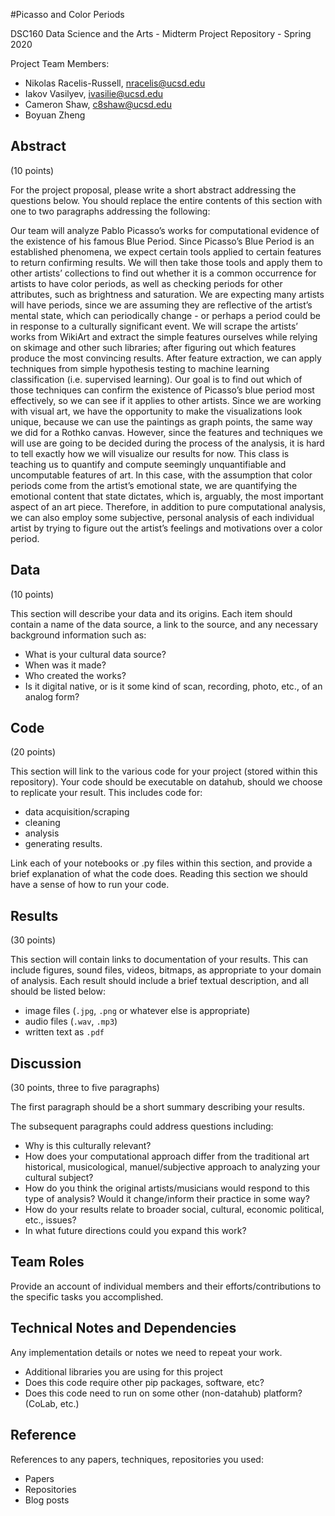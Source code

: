 #Picasso and Color Periods

DSC160 Data Science and the Arts - Midterm Project Repository - Spring 2020

Project Team Members: 
- Nikolas Racelis-Russell, nracelis@ucsd.edu
- Iakov Vasilyev, ivasilie@ucsd.edu
- Cameron Shaw, c8shaw@ucsd.edu
- Boyuan Zheng

## Abstract

(10 points) 

For the project proposal, please write a short abstract addressing the questions below. You should replace the entire contents of this section with one to two paragraphs addressing the following:

Our team will analyze Pablo Picasso’s works for computational evidence of the existence of his famous Blue Period. Since Picasso’s Blue Period is an established phenomena, we expect certain tools applied to certain features to return confirming results. We will then take those tools and apply them to other artists’ collections to find out whether it is a common occurrence for artists to have color periods, as well as checking periods for other attributes, such as brightness and saturation. We are expecting many artists will have periods, since we are assuming they are reflective of the artist’s mental state, which can periodically change - or perhaps a period could be in response to a culturally significant event.
We will scrape the artists’ works from WikiArt and extract the simple features ourselves while relying on skimage and other such libraries; after figuring out which features produce the most convincing results. After feature extraction, we can apply techniques from simple hypothesis testing to machine learning classification (i.e. supervised learning). Our goal is to find out which of those techniques can confirm the existence of Picasso’s blue period most effectively, so we can see if it applies to other artists. Since we are working with visual art, we have the opportunity to make the visualizations look unique, because we can use the paintings as graph points, the same way we did for a Rothko canvas. However, since the features and techniques we will use are going to be decided during the process of the analysis, it is hard to tell exactly how we will visualize our results for now. This class is teaching us to quantify and compute seemingly unquantifiable and uncomputable features of art. In this case, with the assumption that color periods come from the artist’s emotional state, we are quantifying the emotional content that state dictates, which is, arguably, the most important aspect of an art piece. Therefore, in addition to pure computational analysis, we can also employ some subjective, personal analysis of each individual artist by trying to figure out the artist’s feelings and motivations over a color period.

## Data

(10 points) 

This section will describe your data and its origins. Each item should contain a name of the data source, a link to the source, and any necessary background information such as:
- What is your cultural data source? 
- When was it made? 
- Who created the works? 
- Is it digital native, or is it some kind of scan, recording, photo, etc., of an analog form? 

## Code

(20 points)

This section will link to the various code for your project (stored within this repository). Your code should be executable on datahub, should we choose to replicate your result. This includes code for: 

- data acquisition/scraping
- cleaning
- analysis
- generating results. 

Link each of your notebooks or .py files within this section, and provide a brief explanation of what the code does. Reading this section we should have a sense of how to run your code.

## Results

(30 points) 

This section will contain links to documentation of your results. This can include figures, sound files, videos, bitmaps, as appropriate to your domain of analysis. Each result should include a brief textual description, and all should be listed below: 

- image files (`.jpg`, `.png` or whatever else is appropriate)
- audio files (`.wav`, `.mp3`)
- written text as `.pdf`

## Discussion

(30 points, three to five paragraphs)

The first paragraph should be a short summary describing your results.

The subsequent paragraphs could address questions including:
- Why is this culturally relevant?
- How does your computational approach differ from the traditional art historical, musicological, manuel/subjective approach to analyzing your cultural subject? 
- How do you think the original artists/musicians would respond to this type of analysis? Would it change/inform their practice in some way?
- How do your results relate to broader social, cultural, economic political, etc., issues? 
- In what future directions could you expand this work?

## Team Roles

Provide an account of individual members and their efforts/contributions to the specific tasks you accomplished.

## Technical Notes and Dependencies

Any implementation details or notes we need to repeat your work. 
- Additional libraries you are using for this project
- Does this code require other pip packages, software, etc?
- Does this code need to run on some other (non-datahub) platform? (CoLab, etc.)

## Reference

References to any papers, techniques, repositories you used:
- Papers
- Repositories
- Blog posts
